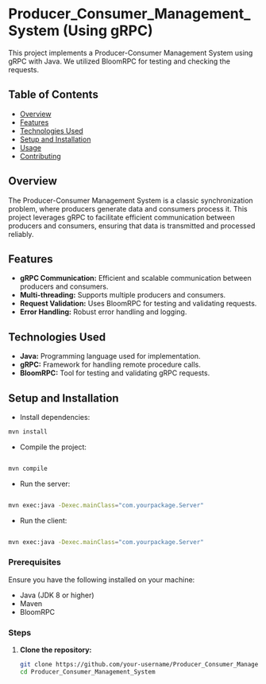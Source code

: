 # Producer_Consumer_Management_System (Using gRPC)

This project implements a Producer-Consumer Management System using gRPC with Java. We utilized BloomRPC for testing and checking the requests.

## Table of Contents

- [Overview](#overview)
- [Features](#features)
- [Technologies Used](#technologies-used)
- [Setup and Installation](#setup-and-installation)
- [Usage](#usage)
- [Contributing](#contributing)

## Overview

The Producer-Consumer Management System is a classic synchronization problem, where producers generate data and consumers process it. This project leverages gRPC to facilitate efficient communication between producers and consumers, ensuring that data is transmitted and processed reliably.

## Features

- **gRPC Communication:** Efficient and scalable communication between producers and consumers.
- **Multi-threading:** Supports multiple producers and consumers.
- **Request Validation:** Uses BloomRPC for testing and validating requests.
- **Error Handling:** Robust error handling and logging.

## Technologies Used

- **Java:** Programming language used for implementation.
- **gRPC:** Framework for handling remote procedure calls.
- **BloomRPC:** Tool for testing and validating gRPC requests.

## Setup and Installation

- Install dependencies:

```bash
mvn install

```

- Compile the project:
 
```bash

mvn compile

```

- Run the server:

```bash

mvn exec:java -Dexec.mainClass="com.yourpackage.Server"

```
- Run the client:
  
```bash

mvn exec:java -Dexec.mainClass="com.yourpackage.Server"

```


### Prerequisites

Ensure you have the following installed on your machine:

- Java (JDK 8 or higher)
- Maven
- BloomRPC

### Steps

1. **Clone the repository:**
   ```sh
   git clone https://github.com/your-username/Producer_Consumer_Management_System.git
   cd Producer_Consumer_Management_System

